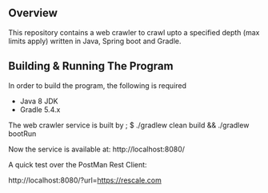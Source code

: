 ## Overview
This repository contains a web crawler to crawl upto a specified depth (max limits apply) written in Java, Spring boot and Gradle.

## Building & Running The Program
In order to build the program, the following is required

- Java 8 JDK
- Gradle 5.4.x

The web crawler service is built by ; 
$ ./gradlew clean build && ./gradlew bootRun

Now the service is available at:
http://localhost:8080/

A quick test over the PostMan Rest Client:

http://localhost:8080/?url=https://rescale.com